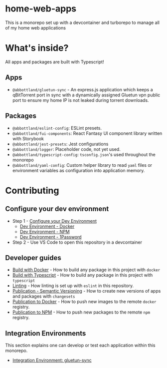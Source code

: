 # home-web-apps

This is a monorepo set up with a devcontainer and turborepo to manage all of my home web applications

# What's inside?

All apps and packages are built with Typescript!

## Apps

- `@abbottland/gluetun-sync` - An express.js application which keeps a qBitTorrent port in sync with a dynamically assigned Gluetun vpn public port to ensure my home IP is not leaked during torrent downloads.

## Packages

- `@abbottland/eslint-config`: ESLint presets.
- `@abbottland/fui-components`: React Fantasy UI component library written with Storybook
- `@abbottland/jest-presets`: Jest configurations
- `@abbottland/logger`: Placeholder code, not yet used.
- `@abbottland/typescript-config`: `tsconfig.json`'s used throughout the monorepo
- `@abbottland/yaml-config`: Custom helper library to read `yaml` files or environment variables as configuration into application memory.

# Contributing

## Configure your dev environment

- Step 1 - [Configure your Dev Environment](./docs/dev-env-main.md)
  - [Dev Environment - Docker](./docs/dev-env-docker.md)
  - [Dev Environment - NPM](./docs/dev-env-npm.md)
  - [Dev Environment - 1Password](./docs/dev-env-op.md)
- Step 2 - Use VS Code to open this repository in a devcontainer

## Developer guides

- [Build with Docker](./docs/dev-guide-build-with-docker.md) - How to build any package in this project with `docker`
- [Build with Typescript](./docs/dev-guide-build-with-typescript.md) - How to build any package in this project with `typescript`
- [Linting](./docs/dev-guide-linting.md) - How linting is set up with `eslint` in this repository.
- [Publication - Semantic Versioning](./docs/dev-guide-publication-semver.md) - How to create new versions of apps and packages with `changesets`
- [Publication to Docker](./docs/dev-guide-publication-to-docker.md) - How to push new images to the remote `docker` registry.
- [Publication to NPM](./docs/dev-guide-publication-to-npm.md) - How to push new packages to the remote `npm` registry.

## Integration Environments

This section explains one can develop or test each application within this monorepo.

- [Integration Environment: gluetun-sync](./docs/int-env-gluetun-sync.md)
